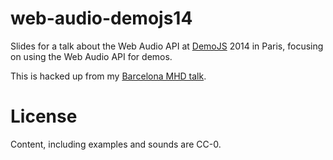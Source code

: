 web-audio-demojs14
==================

Slides for a talk about the Web Audio API at [DemoJS](http://demojs.org) 2014
in Paris, focusing on using the Web Audio API for demos.

This is hacked up from my [Barcelona MHD talk](https://github.com/padenot/web-audio-mhd14barcelona).

License
=======

Content, including examples and sounds are CC-0.
